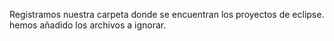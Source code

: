 Registramos nuestra carpeta donde se encuentran los proyectos de eclipse.
hemos añadido los archivos a ignorar.
